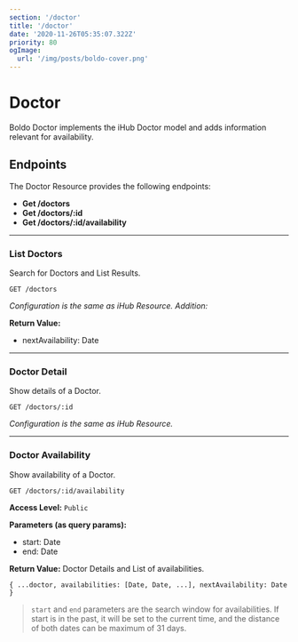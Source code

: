 ```yaml
---
section: '/doctor'
title: '/doctor'
date: '2020-11-26T05:35:07.322Z'
priority: 80
ogImage:
  url: '/img/posts/boldo-cover.png'
---
```


# Doctor

Boldo Doctor implements the iHub Doctor model and adds information relevant for availability.

## Endpoints

The Doctor Resource provides the following endpoints:

- **Get /doctors**
- **Get /doctors/:id**
- **Get /doctors/:id/availability**

---

### List Doctors

Search for Doctors and List Results.

```
GET /doctors
```

_Configuration is the same as iHub Resource. Addition:_

**Return Value:**

- nextAvailability: Date

---

### Doctor Detail

Show details of a Doctor.

```
GET /doctors/:id
```

_Configuration is the same as iHub Resource._

---

### Doctor Availability

Show availability of a Doctor.

```
GET /doctors/:id/availability
```

**Access Level:** `Public`

**Parameters (as query params):**

- start: Date
- end: Date

**Return Value:** Doctor Details and List of availabilities.

```
{ ...doctor, availabilities: [Date, Date, ...], nextAvailability: Date }
```

> `start` and `end` parameters are the search window for availabilities. If start is in the past, it will be set to the current time, and the distance of both dates can be maximum of 31 days.
